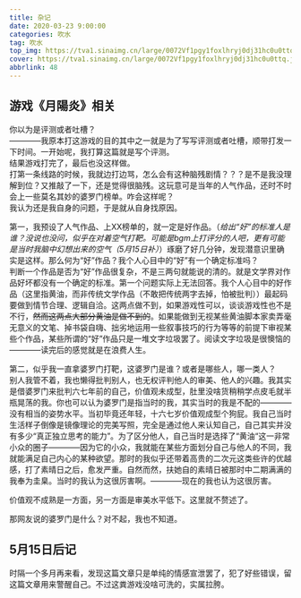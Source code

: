 ```yaml
---
title: 杂记
date: 2020-03-23 9:00:00
categories: 吹水
tag: 吹水
top_img: https://tva1.sinaimg.cn/large/0072Vf1pgy1foxlhryj0dj31hc0u0ttq.jpg
cover: https://tva1.sinaimg.cn/large/0072Vf1pgy1foxlhryj0dj31hc0u0ttq.jpg
abbrlink: 48
---
```

## 游戏《月陽炎》相关

你以为是评测或者吐槽？  
————我原本打这游戏的目的其中之一就是为了写写评测或者吐槽，顺带打发一下时间。一开始呢，我打算这篇就是写个评测。  
结果游戏打完了，最后也没这样做。  
打第一条线路的时候，我就边打边骂，怎么会有这种脑残剧情？？？是不是我没理解到位？又推敲了一下，还是觉得很脑残。这玩意可是当年的人气作品，还时不时会上一些莫名其妙的婆罗门榜单。咋会这样呢？  
我认为还是我自身的问题，于是就从自身找原因。 
   
第一，我预设了人气作品、上XX榜单的，就一定是好作品。（*给出“好”的标准人是谁？没说也没问，似乎在对着空气打靶。可能是bgm上打评分的人吧，更有可能是当时我脑中幻想出来的空气（5月15日补）*）琢磨了好几分钟，发现潜意识里确实是这样。那么何为“好”作品？我个人心目中的“好”有一个确定标准吗？  
判断一个作品是否为“好”作品很复杂，不是三两句就能说的清的。就是文学界对作品好坏都没有一个确定的标准。第一个问题实际上无法回答。我个人心目中的好作品（这里指黄油，而非传统文学作品（不敢把传统两字去掉，怕被批判））最起码要做到情节合理、逻辑自洽。这两点做不到，如果游戏性可以，谈谈游戏性也不是不行，~~然而这两点大部分黄油是做不到的~~。如果能做到无视某些黄油脚本家卖弄毫无意义的文笔、掉书袋自嗨、拙劣地运用一些叙事技巧的行为等等的前提下审视某些个作品，某些所谓的“好”作品只是一堆文字垃圾罢了。阅读文字垃圾是很懊恼的————读完后的感觉就是在浪费人生。  
  
第二，似乎我一直拿婆罗门打靶，这婆罗门是谁？或者是哪些人，哪一类人？  
别人我管不着，我也懒得批判别人，也无权评判他人的审美、他人的兴趣。我其实是借婆罗门来批判六七年前的自己，价值观未成型，肚里没啥货稍稍学点皮毛就半瓶晃荡的我。你也可以认为婆罗门是指当时的我，其实当时的我是不配的————没有相当的姿势水平。当初毕竟还年轻，十六七岁价值观成型个狗屁。我自己当时生活样子倒像是镜像理论的完美写照，完全是通过他人来认知自己，自己其实并没有多少“真正独立思考的能力”。为了区分他人，自己当时是选择了“黄油“这一非常小众的圈子————因为它的小众，我就能在某些方面划分自己与他人的不同，我就能满足自己内心的某种欲望。那时的我似乎还带着高贵的二次元这类些许的优越感，打了素晴日之后，愈发严重。自然而然，扶她自的素晴日被那时中二期满满的我奉为圭臬。当时的我认为这很厉害啊。————现在的我也认为这很厉害。  
  
价值观不成熟是一方面，另一方面是审美水平低下。这里就不赘述了。
  
那网友说的婆罗门是什么？对不起，我也不知道。

## 5月15日后记

时隔一个多月再来看，发现这篇文章只是单纯的情感宣泄罢了，犯了好些错误，留这篇文章用来警醒自己。不过这粪游戏没啥可洗的，实属拉胯。